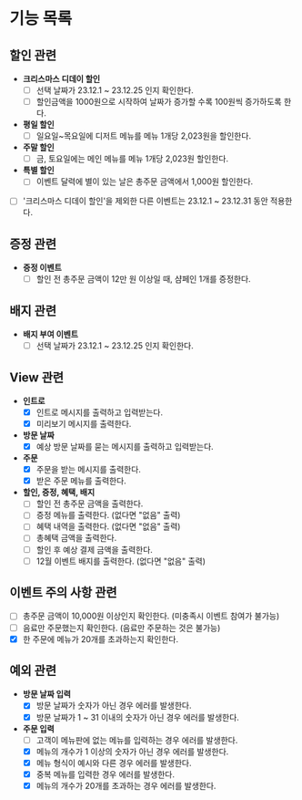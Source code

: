 # 기능 목록

## 할인 관련
- **크리스마스 디데이 할인**
    -[ ] 선택 날짜가 23.12.1 ~ 23.12.25 인지 확인한다.
    -[ ] 할인금액을 1000원으로 시작하여 날짜가 증가할 수록 100원씩 증가하도록 한다.
- **평일 할인**
    -[ ] 일요일~목요일에 디저트 메뉴를 메뉴 1개당 2,023원을 할인한다.
- **주말 할인**
    -[ ] 금, 토요일에는 메인 메뉴를 메뉴 1개당 2,023원 할인한다.
- **특별 할인**
    -[ ] 이벤트 달력에 별이 있는 날은 총주문 금액에서 1,000원 할인한다.
-[ ] '크리스마스 디데이 할인'을 제외한 다른 이벤트는 23.12.1 ~ 23.12.31 동안 적용한다.

## 증정 관련
- **증정 이벤트**
    -[ ] 할인 전 총주문 금액이 12만 원 이상일 때, 샴페인 1개를 증정한다.

## 배지 관련
- **배지 부여 이벤트**
    -[ ] 선택 날짜가 23.12.1 ~ 23.12.25 인지 확인한다.

## View 관련
- **인트로**
    -[X] 인트로 메시지를 출력하고 입력받는다.
    -[X] 미리보기 메시지를 출력한다.
- **방문 날짜**
    -[X] 예상 방문 날짜를 묻는 메시지를 출력하고 입력받는다.
- **주문**
    -[X] 주문을 받는 메시지를 출력한다.
    -[X] 받은 주문 메뉴를 출력한다.
- **할인, 증정, 혜택, 배지**
    -[ ] 할인 전 총주문 금액을 출력한다.
    -[ ] 증정 메뉴를 출력한다. (없다면 "없음" 출력)
    -[ ] 혜택 내역을 출력한다. (없다면 "없음" 출력)
    -[ ] 총혜택 금액을 출력한다.
    -[ ] 할인 후 예상 결제 금액을 출력한다.
    -[ ] 12월 이벤트 배지를 출력한다. (없다면 "없음" 출력)

## 이벤트 주의 사항 관련
-[ ] 총주문 금액이 10,000원 이상인지 확인한다. (미충족시 이벤트 참여가 불가능)
-[ ] 음료만 주문했는지 확인한다. (음료만 주문하는 것은 불가능)
-[X] 한 주문에 메뉴가 20개를 초과하는지 확인한다.

## 예외 관련
- **방문 날짜 입력**
    -[X] 방문 날짜가 숫자가 아닌 경우 에러를 발생한다.
    -[X] 방문 날짜가 1 ~ 31 이내의 숫자가 아닌 경우 에러를 발생한다.
- **주문 입력**
    -[ ] 고객이 메뉴판에 없는 메뉴를 입력하는 경우 에러를 발생한다.
    -[X] 메뉴의 개수가 1 이상의 숫자가 아닌 경우 에러를 발생한다.
    -[X] 메뉴 형식이 예시와 다른 경우 에러를 발생한다.
    -[X] 중복 메뉴를 입력한 경우 에러를 발생한다.
    -[X] 메뉴의 개수가 20개를 초과하는 경우 에러를 발생한다.